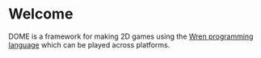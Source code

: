 Welcome
============

DOME is a framework for making 2D games using the [Wren programming language](https://wren.io) which can be played across platforms.
